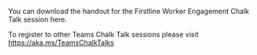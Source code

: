 You can download the handout for the Firstline Worker Engagement Chalk Talk session here.

To register to other Teams Chalk Talk sessions please visit https://aka.ms/TeamsChalkTalks
